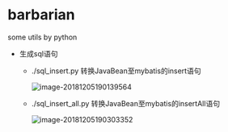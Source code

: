 # barbarian

some utils by python

- 生成sql语句

  - ./sql_insert.py
    转换JavaBean至mybatis的insert语句

    ![image-20181205190139564](/Users/wanyuxuan/Library/Application%20Support/typora-user-images/image-20181205190139564.png)

  - ./sql_insert_all.py
    转换JavaBean至mybatis的insertAll语句

    ![image-20181205190303352](/Users/wanyuxuan/Library/Application%20Support/typora-user-images/image-20181205190303352.png)

